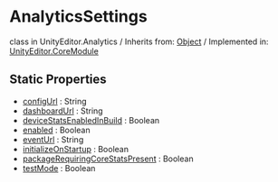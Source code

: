 # AnalyticsSettings
class in UnityEditor.Analytics
 / Inherits from: <a href="https://docs.unity3d.com/6000.0/Documentation/ScriptReference/Object.html">Object</a> / Implemented in: <a href="https://docs.unity3d.com/6000.0/Documentation/ScriptReference/UnityEditor.CoreModule.html">UnityEditor.CoreModule</a>

## Static Properties
- <a href="https://docs.unity3d.com/6000.0/Documentation/ScriptReference/AnalyticsSettings-configUrl.html">configUrl</a> : String
- <a href="https://docs.unity3d.com/6000.0/Documentation/ScriptReference/AnalyticsSettings-dashboardUrl.html">dashboardUrl</a> : String
- <a href="https://docs.unity3d.com/6000.0/Documentation/ScriptReference/AnalyticsSettings-deviceStatsEnabledInBuild.html">deviceStatsEnabledInBuild</a> : Boolean
- <a href="https://docs.unity3d.com/6000.0/Documentation/ScriptReference/AnalyticsSettings-enabled.html">enabled</a> : Boolean
- <a href="https://docs.unity3d.com/6000.0/Documentation/ScriptReference/AnalyticsSettings-eventUrl.html">eventUrl</a> : String
- <a href="https://docs.unity3d.com/6000.0/Documentation/ScriptReference/AnalyticsSettings-initializeOnStartup.html">initializeOnStartup</a> : Boolean
- <a href="https://docs.unity3d.com/6000.0/Documentation/ScriptReference/AnalyticsSettings-packageRequiringCoreStatsPresent.html">packageRequiringCoreStatsPresent</a> : Boolean
- <a href="https://docs.unity3d.com/6000.0/Documentation/ScriptReference/AnalyticsSettings-testMode.html">testMode</a> : Boolean
